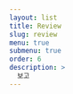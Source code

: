 ```yaml
---
layout: list
title: Review
slug: review
menu: true
submenu: true
order: 6
description: >
  보고 
---
```

